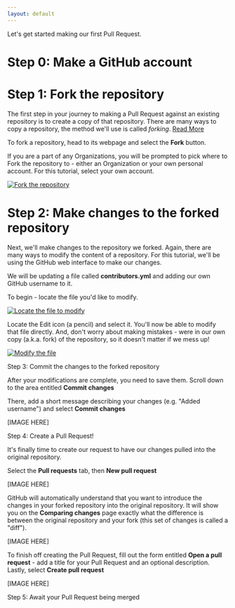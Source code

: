 ```yaml
---
layout: default
---
```


Let's get started making our first Pull Request.

# Step 0: Make a GitHub account

# Step 1: Fork the repository

The first step in your journey to making a Pull Request against an existing repository is to create a copy of that repository. There are many ways to copy a repository, the method we'll use is called *forking*. [Read More](https://help.github.com/en/articles/fork-a-repo)

To fork a repository, head to its webpage and select the **Fork** button.

If you are a part of any Organizations, you will be prompted to pick where to Fork the repository to - either an Organization or your own personal account. For this tutorial, select your own account.

<a href="/assets/images/tutorial/Fork.gif" target="_blank"><img src="/assets/images/tutorial/Fork.gif" alt="Fork the repository"></a>

# Step 2: Make changes to the forked repository

Next, we'll make changes to the repository we forked. Again, there are many ways to modify the content of a repository. For this tutorial, we'll be using the GitHub web interface to make our changes.

We will be updating a file called **contributors.yml** and adding our own GitHub username to it.

To begin - locate the file you'd like to modify.

<a href="/assets/images/tutorial/LocateFile.gif" target="_blank"><img src="/assets/images/tutorial/LocateFile.gif" alt="Locate the file to modify"></a>

Locate the Edit icon (a pencil) and select it. You'll now be able to modify that file directly. And, don't worry about making mistakes - were in our own copy (a.k.a. fork) of the repository, so it doesn't matter if we mess up!

<a href="/assets/images/tutorial/ModifyFile.gif" target="_blank"><img src="/assets/images/tutorial/ModifyFile.gif" alt="Modify the file"></a>

Step 3: Commit the changes to the forked repository

After your modifications are complete, you need to save them. Scroll down to the area entitled **Commit changes**

There, add a short message describing your changes (e.g. "Added username") and select **Commit changes**

[IMAGE HERE] 

Step 4: Create a Pull Request!

It's finally time to create our request to have our changes pulled into the original repository.

Select the **Pull requests** tab, then **New pull request**

[IMAGE HERE]

GitHub will automatically understand that you want to introduce the changes in your forked repository into the original repository. It will show you on the **Comparing changes** page exactly what the difference is between the original repository and your fork (this set of changes is called a "diff").

[IMAGE HERE]

To finish off creating the Pull Request, fill out the form entitled **Open a pull request** - add a title for your Pull Request and an optional description. Lastly, select **Create pull request**

[IMAGE HERE]

Step 5: Await your Pull Request being merged



